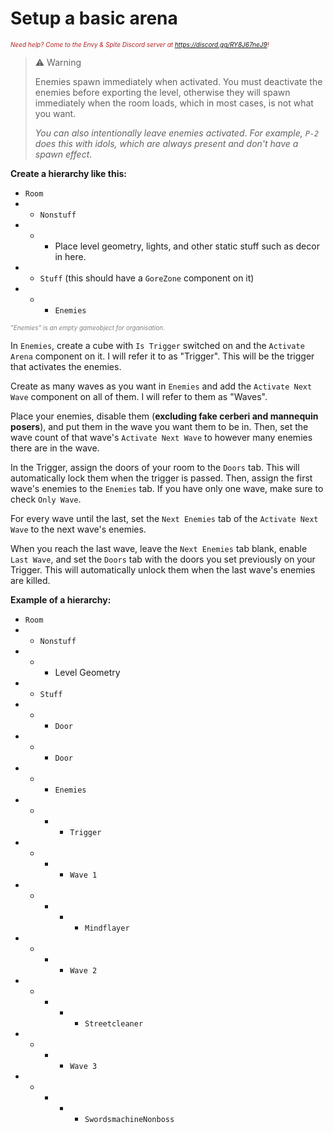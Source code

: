 <h1> Setup a basic arena</h1>
<i><span style="color:FireBrick; font-size:10px;">Need help? Come to the Envy & Spite Discord server at <a href="https://discord.gg/RY8J67neJ9">https://discord.gg/RY8J67neJ9</a>!</span></i>


>⚠ Warning
>
>Enemies spawn immediately when activated. You must deactivate the enemies before exporting the level, otherwise they will spawn immediately when the room loads, which in most cases, is not what you want.
>
>*You can also intentionally leave enemies activated*. *For example, `P-2` does this with idols, which are always present and don't have a spawn effect*.

<b>Create a hierarchy like this:</b>

- `Room`
- - `Nonstuff`
- - - Place level geometry, lights, and other static stuff such as decor in here.
- - `Stuff` (this should have a `GoreZone` component on it)
- - - `Enemies`

<span style="font-size:10px;color:grey;">*"Enemies" is an empty gameobject for organisation.*

In `Enemies`, create a cube with `Is Trigger` switched on and the `Activate Arena` component on it. I will refer it to as "Trigger". This will be the trigger that activates the enemies.

Create as many waves as you want in `Enemies` and add the `Activate Next Wave` component on all of them. I will refer to them as "Waves".

Place your enemies, disable them (<b>excluding fake cerberi and mannequin posers</b>), and put them in the wave you want them to be in. Then, set the wave count of that wave's `Activate Next Wave` to however many enemies there are in the wave.

In the Trigger, assign the doors of your room to the `Doors` tab. This will automatically lock them when the trigger is passed. Then, assign the first wave's enemies to the `Enemies` tab. If you have only one wave, make sure to check `Only Wave`.

For every wave until the last, set the `Next Enemies` tab of the `Activate Next Wave` to the next wave's enemies. 

When you reach the last wave, leave the `Next Enemies` tab blank, enable `Last Wave`, and set the `Doors` tab with the doors you set previously on your Trigger. This will automatically unlock them when the last wave's enemies are killed.

<b>Example of a hierarchy:</b>

- `Room`
- - `Nonstuff`
- - - Level Geometry
- - `Stuff`
- - - `Door`
- - - `Door`
- - - `Enemies`
- - - - `Trigger`
- - - - `Wave 1`
- - - - - `Mindflayer`
- - - - `Wave 2`
- - - - - `Streetcleaner`
- - - - `Wave 3`
- - - - - `SwordsmachineNonboss`